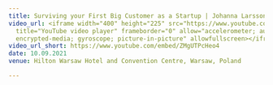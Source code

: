 ```yaml
---
title: Surviving your First Big Customer as a Startup | Johanna Larsson
video_url: <iframe width="400" height="225" src="https://www.youtube.com/embed/ZMgUTPcHeo4"
  title="YouTube video player" frameborder="0" allow="accelerometer; autoplay; clipboard-write;
  encrypted-media; gyroscope; picture-in-picture" allowfullscreen></iframe>
video_url_short: https://www.youtube.com/embed/ZMgUTPcHeo4
date: 10.09.2021
venue: Hilton Warsaw Hotel and Convention Centre, Warsaw, Poland

---
```

